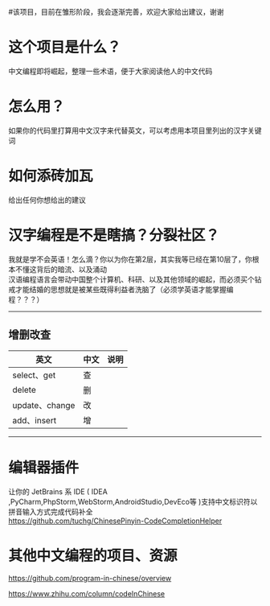 #该项目，目前在雏形阶段，我会逐渐完善，欢迎大家给出建议，谢谢 



# 这个项目是什么？
中文编程即将崛起，整理一些术语，便于大家阅读他人的中文代码

# 怎么用？
如果你的代码里打算用中文汉字来代替英文，可以考虑用本项目里列出的汉字关键词

# 如何添砖加瓦
给出任何你想给出的建议

# 汉字编程是不是瞎搞？分裂社区？
我就是学不会英语！怎么滴？你以为你在第2层，其实我等已经在第10层了，你根本不懂这背后的暗流、以及涌动    
汉语编程语言会带动中国整个计算机、科研、以及其他领域的崛起，而必须买个钻戒才能结婚的思想就是被某些既得利益者洗脑了（必须学英语才能掌握编程？？？）    

-----
## 增删改查

| 英文         | 中文 | 说明 |
|------------|----|----|
| select、get     | 查  |    |
| delete     | 删  |    |
| update、change     | 改  |    |
| add、insert | 增  |    |






----

# 编辑器插件
让你的 JetBrains 系 IDE ( IDEA ,PyCharm,PhpStorm,WebStorm,AndroidStudio,DevEco等 )支持中文标识符以拼音输入方式完成代码补全    
https://github.com/tuchg/ChinesePinyin-CodeCompletionHelper 



# 其他中文编程的项目、资源

https://github.com/program-in-chinese/overview

https://www.zhihu.com/column/codeInChinese 
